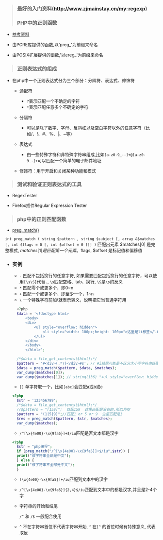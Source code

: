 > ### 最好的入门资料(http://www.zjmainstay.cn/my-regexp)
> ### PHP中的正则函数
  - [参考资料](http://www.cnblogs.com/hellohell/p/5718319.html)
  
  - 由PCRE库提供的函数,以'preg_'为前缀来命名

  - 由POSIX扩展提供的函数,'以ereg_'为前缀来命名
  
> ### 正则表达式的组成

* 在php中一个正则表达式分为三个部分：分隔符、表达式、修饰符

  - 通配符

    - `?`表示匹配一个不确定的字符
    - `*`表示匹配任意多个不确定的字符
    
  - 分隔符
  
    - 可以是除了数字、字母、反斜杠以及空白字符以外的任意字符（比如/、!、#、%、|、~等）
    
  - 表达式
  
    - 由一些特殊字符和非特殊字符串组成,比如`[a-z0-9_--]+@[a-z0-9_.]+`可以匹配一个简单的电子邮件地址
    
  - 修饰符：用于开启和关闭某种功能和模式
  
> ### 测试和验证正则表达式的工具

  - RegexTester
  
  - Firefox插件Regular Expression Tester
  
> ### php中的正则匹配函数

  - [preg_match()](http://php.net/manual/zh/function.preg-match.php) 
 
  `int preg_match ( string $pattern , string $subject [, array &$matches [, int $flags = 0 [, int $offset = 0 ]]] )`  匹配出元素
  $matches[0] 是完整模式, $matches[1] 是匹配第一个元素 。$flags, $offset 是标记值和偏移值
  
- ### 实例
  - `.` 匹配不包括换行的任意字符, 如果需要匹配包括换行的任意字符，可以使用`[\s\S]`代替`.`, `\s`匹配空格、tab、换行, `\S`是`\s`的反义
  - `*` 匹配零个或更多个，即0~n
  - `+` 匹配一个或更多个，即至少一个，1~n
  - `\` 一个特殊字符前加\就表示转义，说明把它当普通字符用
  ```php
    <?php
    $data = '<!doctype html>
        <body>
        <div>
            <ul style="overflow: hidden">
                <li style="width: 100px;height: 100px">这里是li标签</li>
            </ul> 
        </div>
        </body>
        </html>';
    
    /*$data = file_get_contents($html);*/
    $pattern = '#<div>(.*?)</div>#s'; // #i结尾可能是不区分大小写字符串匹配
    $data = preg_match($pattern, $data, $matches);
    var_dump($matches[0]);
    var_dump($matches[1]); // string(136) "<ul style="overflow: hidden"><li style="width: 100px;height: 100px">这里是li标签</li></ul>"
  
  ```
  - `[]` 单字符取一个，比如`[abc]`会匹配a或b或c
  ```php
  <?php
    $str = '123456789';
    /*$data = file_get_contents($html);*/
    //$pattern = "[159]";  匹配159  这里匹配是没有的,所以为空
    $pattern = "(1|5|9)";//匹配1 or 5 or 9  这里匹配是1
    $res = preg_match($pattern, $str, $matches);
    var_dump($matches); 
  ```
  - `/^[\x{4e00}-\x{9fa5}]+$/iu`匹配是否文本都是汉字
  ```php
  <?php
    $str = "php编程";
    if (preg_match("/^[\x{4e00}-\x{9fa5}]+$/iu",$str)) {
    print("该字符串全部是中文");
    } else {
    print("该字符串不全部是中文");
    }
  ```
  - `[\x{4e00}-\x{9fa5}]+/iu`匹配到文本中的汉字
  - `/^[\x{4e00}-\x{9fa5}]{2,4}$/iu`匹配到文本中的都是汉字,并且是2-4个字
  
  - 字符串的开始和结尾
  
    `/^` 和  `/$` 一般配合使用
  
  - `^` 不在字符串首位不代表字符串开始, `^` 在`[^` 的首位时候有特殊意义, 代表取反

  
  


